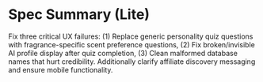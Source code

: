 # Spec Summary (Lite)

Fix three critical UX failures: (1) Replace generic personality quiz questions with fragrance-specific scent preference questions, (2) Fix broken/invisible AI profile display after quiz completion, (3) Clean malformed database names that hurt credibility. Additionally clarify affiliate discovery messaging and ensure mobile functionality.
